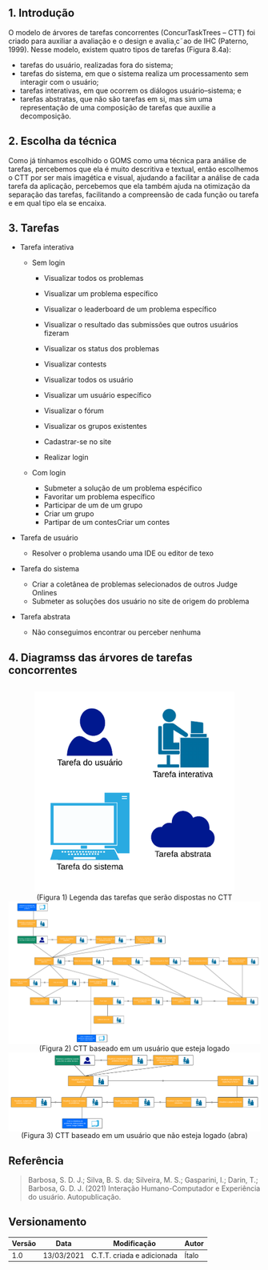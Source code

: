 ## 1. Introdução

O modelo de árvores de tarefas concorrentes (ConcurTaskTrees – CTT) foi criado para auxiliar a avaliação e o design e avalia¸c˜ao de IHC (Paterno, 1999). Nesse modelo, existem quatro tipos de tarefas (Figura 8.4a):

- tarefas do usuário, realizadas fora do sistema;
- tarefas do sistema, em que o sistema realiza um processamento sem interagir com o usuário;
- tarefas interativas, em que ocorrem os diálogos usuário–sistema; e
- tarefas abstratas, que não são tarefas em si, mas sim uma representação de uma composição de tarefas que auxilie a decomposição.

## 2. Escolha da técnica

Como já tínhamos escolhido o GOMS como uma técnica para análise de tarefas, percebemos que ela é muito descritiva e textual, então escolhemos o CTT por ser mais imagética e visual, ajudando a facilitar a análise de cada tarefa da aplicação, percebemos que ela também ajuda na otimização da separação das tarefas, facilitando a compreensão de cada função ou tarefa e em qual tipo ela se encaixa.

## 3. Tarefas

- Tarefa interativa

    - Sem login

        - Visualizar todos os problemas
        - Visualizar um problema específico
        - Visualizar o leaderboard de um problema específico
        - Visualizar o resultado das submissões que outros usuários fizeram
        - Visualizar os status dos problemas
        - Visualizar contests
        - Visualizar todos os usuário
        - Visualizar um usuário específico
        - Visualizar o fórum
        - Visualizar os grupos existentes

        - Cadastrar-se no site
        - Realizar login

    - Com login

    	-  Submeter a solução de um problema espécifico
        -  Favoritar um problema específico
        - Participar de um de um grupo
        - Criar um grupo
        - Partipar de um contesCriar um contes

- Tarefa de usuário

    - Resolver o problema usando uma IDE ou editor de texo

- Tarefa do sistema

    - Criar a coletânea de problemas selecionados de outros Judge Onlines
	- Submeter as soluções dos usuário no site de origem do problema

- Tarefa abstrata

    - Não conseguimos encontrar ou perceber nenhuma

## 4. Diagramss das árvores de tarefas concorrentes

<div style="display: flex; flex-flow: row wrap; justify-content: center; margin: 30px auto"> 
    <a href="../../assets/analiseDeTarefas/CTT/legendaCTT.png" target="_blank">
        <img src="../../assets/analiseDeTarefas/CTT/legendaCTT.png" height="400px" width="400px" style="transition: transform 0.25s ease; cursor: zoom-in;"></img>
    </a>
    <figcaption>(Figura 1) Legenda das tarefas que serão dispostas no CTT</figcaption>
    <a href="../../assets/analiseDeTarefas/CTT/comLoginCTT.png" target="_blank">
        <img src="../../assets/analiseDeTarefas/CTT/comLoginCTT.png" height="100%" width="100%"></img>
    </a>
    <figcaption>(Figura 2) CTT baseado em um usuário que esteja logado</figcaption>
    <a href="../../assets/analiseDeTarefas/CTT/semLoginCTT.png" target="_blank">
        <img src="../../assets/analiseDeTarefas/CTT/semLoginCTT.png" height="100%" width="100%"></img>
    </a>
    <figcaption>(Figura 3) CTT baseado em um usuário que não esteja logado (abra)</figcaption>
</div>

## Referência

> Barbosa, S. D. J.; Silva, B. S. da; Silveira, M. S.; Gasparini, I.; Darin, T.; Barbosa, G. D. J. (2021)
Interação Humano-Computador e Experiência do usuário. Autopublicação.

## Versionamento

| Versão | Data | Modificação | Autor |
|--|--|--|--|
| 1.0 | 13/03/2021 | C.T.T. criada e adicionada | Ítalo |